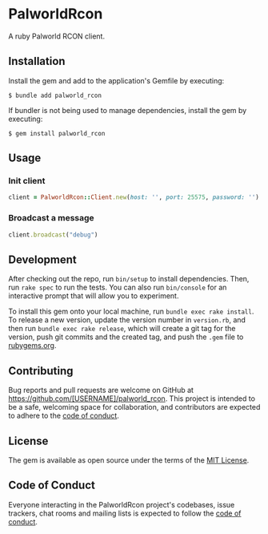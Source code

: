 # PalworldRcon

A ruby Palworld RCON client.

## Installation

Install the gem and add to the application's Gemfile by executing:

    $ bundle add palworld_rcon

If bundler is not being used to manage dependencies, install the gem by executing:

    $ gem install palworld_rcon

## Usage

### Init client

```ruby
client = PalworldRcon::Client.new(host: '', port: 25575, password: '')
```

### Broadcast a message

```ruby
client.broadcast("debug")
```

## Development

After checking out the repo, run `bin/setup` to install dependencies. Then, run `rake spec` to run the tests. You can also run `bin/console` for an interactive prompt that will allow you to experiment.

To install this gem onto your local machine, run `bundle exec rake install`. To release a new version, update the version number in `version.rb`, and then run `bundle exec rake release`, which will create a git tag for the version, push git commits and the created tag, and push the `.gem` file to [rubygems.org](https://rubygems.org).

## Contributing

Bug reports and pull requests are welcome on GitHub at https://github.com/[USERNAME]/palworld_rcon. This project is intended to be a safe, welcoming space for collaboration, and contributors are expected to adhere to the [code of conduct](https://github.com/[USERNAME]/palworld_rcon/blob/main/CODE_OF_CONDUCT.md).

## License

The gem is available as open source under the terms of the [MIT License](https://opensource.org/licenses/MIT).

## Code of Conduct

Everyone interacting in the PalworldRcon project's codebases, issue trackers, chat rooms and mailing lists is expected to follow the [code of conduct](https://github.com/[USERNAME]/palworld_rcon/blob/main/CODE_OF_CONDUCT.md).

